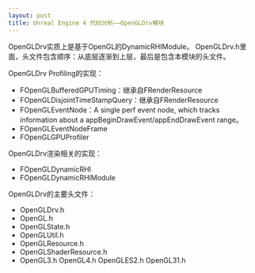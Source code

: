 ```yaml
---
layout: post
title: Unreal Engine 4 代码分析——OpenGLDrv模块
---
```


OpenGLDrv实质上是基于OpenGL的DynamicRHIModule。
OpenGLDrv.h里面，头文件包含顺序：从底层逐渐到上层，最后是包含本模块的头文件。

OpenGLDrv Profiling的实现：

+ FOpenGLBufferedGPUTiming：继承自FRenderResource
+ FOpenGLDisjointTimeStampQuery：继承自FRenderResource
+ FOpenGLEventNode：A single perf event node, which tracks information about a appBeginDrawEvent/appEndDrawEvent range。
+ FOpenGLEventNodeFrame
+ FOpenGLGPUProfiler

OpenGLDrv渲染相关的实现：

+ FOpenGLDynamicRHI
+ FOpenGLDynamicRHIModule


OpenGLDrv的主要头文件：

+ OpenGLDrv.h
+ OpenGL.h
+ OpenGLState.h
+ OpenGLUtil.h
+ OpenGLResource.h
+ OpenGLShaderResource.h
+ OpenGL3.h OpenGL4.h OpenGLES2.h OpenGL31.h